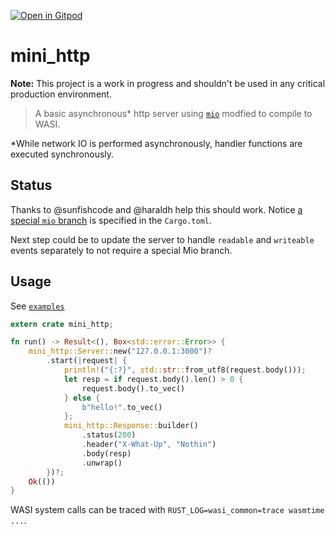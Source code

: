 [![Open in Gitpod](https://gitpod.io/button/open-in-gitpod.svg)](https://gitpod.io/#https://github.com/sdeleuze/mini_http)

# mini_http

**Note:** This project is a work in progress and shouldn't be used in any critical production environment.

> A basic asynchronous&#42; http server using [`mio`](https://docs.rs/mio) modfied to compile to WASI.

&#42;While network IO is performed asynchronously, handler functions are executed synchronously.

## Status

Thanks to @sunfishcode and @haraldh help this should work. Notice [a special `mio` branch](https://github.com/haraldh/mio/tree/combine_events) is specified in the `Cargo.toml`.

Next step could be to update the server to handle `readable` and `writeable` events separately to not require a special Mio branch.

## Usage

See [`examples`](https://github.com/sdeleuze/mini_http/tree/main/examples)

```rust
extern crate mini_http;

fn run() -> Result<(), Box<std::error::Error>> {
    mini_http::Server::new("127.0.0.1:3000")?
        .start(|request| {
            println!("{:?}", std::str::from_utf8(request.body()));
            let resp = if request.body().len() > 0 {
                request.body().to_vec()
            } else {
                b"hello!".to_vec()
            };
            mini_http::Response::builder()
                .status(200)
                .header("X-What-Up", "Nothin")
                .body(resp)
                .unwrap()
        })?;
    Ok(())
}
```

WASI system calls can be traced with `RUST_LOG=wasi_common=trace wasmtime ...`.

